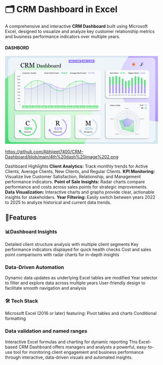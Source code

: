 # 🗂️ CRM Dashboard in Excel

A comprehensive and interactive **CRM Dashboard** built using Microsoft Excel, designed to visualize and analyze key customer relationship metrics and business performance indicators over multiple years.

#### DASHBORD

![DASHBORD](https://github.com/Abhijeet7400/CRM-Dashboard/blob/main/4th%20dash%20image%201.png)

https://github.com/Abhijeet7400/CRM-Dashboard/blob/main/4th%20dash%20image%202.png

Dashboard Highlights
**Client Analytics:** Track monthly trends for Active Clients, Average Clients, New Clients, and Regular Clients.
**KPI Monitoring:** Visualize live Customer Satisfaction, Relationship, and Management performance indicators.
**Point of Sale Insights:** Radar charts compare performance and costs across sales points for strategic improvements.
**Data Visualization:** Interactive charts and graphs provide clear, actionable insights for stakeholders.
**Year Filtering:** Easily switch between years 2022 to 2025 to analyze historical and current data trends.

## 🚀Features

### 📊Dashboard Insights
Detailed client structure analysis with multiple client segments
Key performance indicators displayed for quick health checks
Cost and sales point comparisons with radar charts for in-depth insights

### Data-Driven Automation
Dynamic data updates as underlying Excel tables are modified
Year selector to filter and explore data across multiple years
User-friendly design to facilitate smooth navigation and analysis

### 🛠️ Tech Stack
Microsoft Excel (2016 or later) featuring:
Pivot tables and charts
Conditional formatting

### Data validation and named ranges
Interactive Excel formulas and charting for dynamic reporting
This Excel-based CRM Dashboard offers managers and analysts a powerful, easy-to-use tool for monitoring client engagement and business performance through interactive, data-driven visuals and automated insights.

